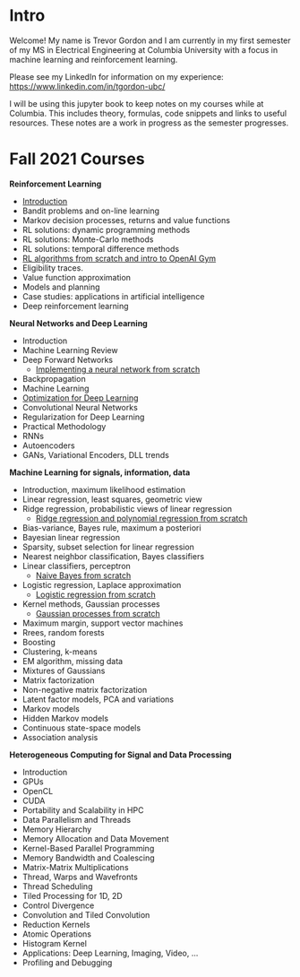 # Intro

Welcome! My name is Trevor Gordon and I am currently in my first semester of my MS in Electrical Engineering at Columbia University with a focus in machine learning and reinforcement learning.

Please see my LinkedIn for information on my experience: https://www.linkedin.com/in/tgordon-ubc/

I will be using this jupyter book to keep notes on my courses while at Columbia. This includes theory, formulas, code snippets and links to useful resources. These notes are a work in progress as the semester progresses.

# Fall 2021 Courses

**Reinforcement Learning**
- [Introduction](https://trevor16gordon.github.io/notes/courses/ELEN6885/1_overview.html)
- Bandit problems and on-line learning
- Markov decision processes, returns and value functions
- RL solutions: dynamic programming methods
- RL solutions: Monte-Carlo methods
- RL solutions: temporal difference methods
- [RL algorithms from scratch and intro to OpenAI Gym](https://trevor16gordon.github.io/notes/courses/ELEN6885/rl_balancing_exploration_notebook.html)
- Eligibility traces.
- Value function approximation
- Models and planning
- Case studies: applications in artificial intelligence
- Deep reinforcement learning

**Neural Networks and Deep Learning**
- Introduction
- Machine Learning Review
- Deep Forward Networks
  - [Implementing a neural network from scratch](https://trevor16gordon.github.io/notes/chapters/Notes/feedforward_neural_network.html)
- Backpropagation
- Machine Learning
- [Optimization for Deep Learning](https://trevor16gordon.github.io/notes/courses/ECBM4040/3_optimizers.html)
- Convolutional Neural Networks
- Regularization for Deep Learning
- Practical Methodology
- RNNs
- Autoencoders
- GANs, Variational Encoders, DLL trends

**Machine Learning for signals, information, data**
- Introduction, maximum likelihood estimation
- Linear regression, least squares, geometric view
- Ridge regression, probabilistic views of linear regression
  - [Ridge regression and polynomial regression from scratch](https://trevor16gordon.github.io/notes/courses/ELEN4720/2_regression.html)
- Bias-variance, Bayes rule, maximum a posteriori
- Bayesian linear regression
- Sparsity, subset selection for linear regression
- Nearest neighbor classification, Bayes classifiers
- Linear classifiers, perceptron
  - [Naive Bayes from scratch](https://trevor16gordon.github.io/notes/courses/ELEN4720/4_naive_bayes.html)
- Logistic regression, Laplace approximation
  - [Logistic regression from scratch](https://trevor16gordon.github.io/notes/courses/ELEN4720/5_logistic_regression.html)
- Kernel methods, Gaussian processes
  - [Gaussian processes from scratch](https://trevor16gordon.github.io/notes/courses/ELEN4720/6_gaussian_processes.html)
- Maximum margin, support vector machines
- Rrees, random forests
- Boosting
- Clustering, k-means	
- EM algorithm, missing data	
- Mixtures of Gaussians	
- Matrix factorization	
- Non-negative matrix factorization	
- Latent factor models, PCA and variations	
- Markov models	
- Hidden Markov models	
- Continuous state-space models	
- Association analysis

**Heterogeneous Computing for Signal and Data Processing**
- Introduction
- GPUs
- OpenCL
- CUDA
- Portability and Scalability in HPC
- Data Parallelism and Threads
- Memory Hierarchy
- Memory Allocation and Data Movement
- Kernel-Based Parallel Programming
- Memory Bandwidth and Coalescing
- Matrix-Matrix Multiplications
- Thread, Warps and Wavefronts
- Thread Scheduling
- Tiled Processing for 1D, 2D
- Control Divergence
- Convolution and Tiled Convolution
- Reduction Kernels
- Atomic Operations
- Histogram Kernel
- Applications: Deep Learning, Imaging, Video, ...
- Profiling and Debugging

